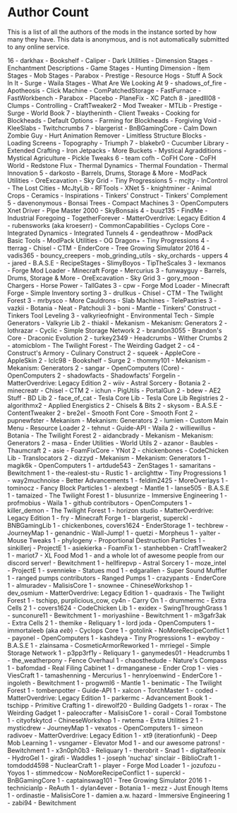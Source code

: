 # Author Count

This is a list of all the authors of the mods in the instance sorted by how many
they have. This data is anonymous, and is not automatically submitted to any
online service.

16 - darkhax
     - Bookshelf
     - Caliper
     - Dark Utilities
     - Dimension Stages
     - Enchantment Descriptions
     - Game Stages
     - Hunting Dimension
     - Item Stages
     - Mob Stages
     - Parabox
     - Prestige
     - Resource Hogs
     - Stuff A Sock In It
     - Surge
     - Waila Stages
     - What Are We Looking At
9 - shadows_of_fire
     - Apotheosis
     - Click Machine
     - ComPatchedStorage
     - FastFurnace
     - FastWorkbench
     - Parabox
     - Placebo
     - PlaneFix
     - XC Patch
8 - jaredlll08
     - Clumps
     - Controlling
     - CraftTweaker2
     - Mod Tweaker
     - MTLib
     - Prestige
     - Surge
     - World Book
7 - blaytheninth
     - Client Tweaks
     - Cooking for Blockheads
     - Default Options
     - Farming for Blockheads
     - Forgiving Void
     - KleeSlabs
     - Twitchcrumbs
7 - blargerist
     - BnBGamingCore
     - Calm Down Zombie Guy
     - Hurt Animation Remover
     - Limitless Structure Blocks
     - Loading Screens
     - Topography
     - Triumph
7 - blakebr0
     - Cucumber Library
     - Extended Crafting
     - Iron Jetpacks
     - More Buckets
     - Mystical Agradditions
     - Mystical Agriculture
     - Pickle Tweaks
6 - team cofh
     - CoFH Core
     - CoFH World
     - Redstone Flux
     - Thermal Dynamics
     - Thermal Foundation
     - Thermal Innovation
5 - darkosto
     - Barrels, Drums, Storage & More
     - ModPack Utilities
     - OreExcavation
     - Sky Grid
     - Tiny Progressions
5 - mcjty
     - InControl
     - The Lost Cities
     - McJtyLib
     - RFTools
     - XNet
5 - knightminer
     - Animal Crops
     - Ceramics
     - Inspirations
     - Tinkers' Construct
     - Tinkers' Complement
5 - davenonymous
     - Bonsai Trees
     - Compact Machines 3
     - OpenComputers Xnet Driver
     - Pipe Master 2000
     - SkyBonsais
4 - buuz135
     - FindMe
     - Industrial Foregoing
     - TogetherForever
     - MatterOverdrive: Legacy Edition
4 - rubensworks (aka kroeserr)
     - CommonCapabilities
     - Cyclops Core
     - Integrated Dynamics
     - Integrated Tunnels
4 - gendeathrow
     - ModPack Basic Tools
     - ModPack Utilities
     - OG Dragon+
     - Tiny Progressions
4 - tterrag
     - Chisel
     - CTM
     - EnderCore
     - Tree Growing Simulator 2016
4 - vadis365
     - bouncy_creepers
     - mob_grinding_utils
     - sky_orchards
     - uppers
4 - jared
     - B.A.S.E
     - RecipeStages
     - SlimyBoyos
     - TipTheScales
3 - lexmanos
     - Forge Mod Loader
     - Minecraft Forge
     - Mercurius
3 - funwayguy
     - Barrels, Drums, Storage & More
     - OreExcavation
     - Sky Grid
3 - gory_moon
     - Chargers
     - Horse Power
     - TallGates
3 - cpw
     - Forge Mod Loader
     - Minecraft Forge
     - Simple Inventory sorting
3 - drullkus
     - Chisel
     - CTM
     - The Twilight Forest
3 - mrbysco
     - More Cauldrons
     - Slab Machines
     - TelePastries
3 - vazkii
     - Botania
     - Neat
     - Patchouli
3 - boni
     - Mantle
     - Tinkers' Construct
     - Tinkers Tool Leveling
3 - valkyrieofnight
     - Environmental Tech
     - Simple Generators
     - Valkyrie Lib
2 - thiakil
     - Mekanism
     - Mekanism: Generators
2 - lothrazar
     - Cyclic
     - Simple Storage Network
2 - brandon3055
     - Brandon's Core
     - Draconic Evolution
2 - turkey2349
     - Headcrumbs
     - Wither Crumbs
2 - atomicblom
     - The Twilight Forest
     - The Weirding Gadget
2 - c4
     - Construct's Armory
     - Culinary Construct
2 - squeek
     - AppleCore
     - AppleSkin
2 - lclc98
     - Bookshelf
     - Surge
2 - thommy101
     - Mekanism
     - Mekanism: Generators
2 - sangar
     - OpenComputers (Core)
     - OpenComputers
2 - shadowfacts
     - Shadowfacts' Forgelin
     - MatterOverdrive: Legacy Edition
2 - wiiv
     - Astral Sorcery
     - Botania
2 - minecreatr
     - Chisel
     - CTM
2 - ichun
     - PigUtils
     - PortalGun
2 - bdew
     - AE2 Stuff
     - BD Lib
2 - face_of_cat
     - Tesla Core Lib
     - Tesla Core Lib Registries
2 - algorithmx2
     - Applied Energistics 2
     - Chisels & Bits
2 - skysom
     - B.A.S.E
     - ContentTweaker
2 - bre2el
     - Smooth Font Core
     - Smooth Font
2 - pupnewfster
     - Mekanism
     - Mekanism: Generators
2 - lumien
     - Custom Main Menu
     - Resource Loader
2 - tehnut
     - Guide-API
     - Waila
2 - williewillus
     - Botania
     - The Twilight Forest
2 - aidancbrady
     - Mekanism
     - Mekanism: Generators
2 - masa
     - Ender Utilities
     - World Utils
2 - azanor
     - Baubles
     - Thaumcraft
2 - asie
     - FoamFixCore
     - YNot
2 - chickenbones
     - CodeChicken Lib
     - Translocators
2 - dizzyd
     - Mekanism
     - Mekanism: Generators
1 - magik6k
     - OpenComputers
1 - artdude543
     - ZenStages
1 - samaritans
     - Bewitchment
1 - the-realest-stu
     - Rustic
1 - arclighttw
     - Tiny Progressions
1 - way2muchnoise
     - Better Advancements
1 - feldim2425
     - MoreOverlays
1 - tominocz
     - Fancy Block Particles
1 - alexbegt
     - Mantle
1 - lanse505
     - B.A.S.E
1 - tamaized
     - The Twilight Forest
1 - blusunrize
     - Immersive Engineering
1 - profmobius
     - Waila
1 - github contributors
     - OpenComputers
1 - killer_demon
     - The Twilight Forest
1 - horizon studio
     - MatterOverdrive: Legacy Edition
1 - fry
     - Minecraft Forge
1 - blargerist, superckl
     - BNBGamingLib
1 - chickenbones, covers1624
     - EnderStorage
1 - techbrew
     - JourneyMap
1 - genandnic
     - Wall-Jump!
1 - quetzi
     - Morpheus
1 - yalter
     - Mouse Tweaks
1 - phylogeny
     - Proportional Destruction Particles
1 - sinkillerj
     - ProjectE
1 - asiekierka
     - FoamFix
1 - stanhebben
     - CraftTweaker2
1 - mariot7
     - XL Food Mod
1 - and a whole lot of awesome people from our discord server!
     - Bewitchment
1 - hellfirepvp
     - Astral Sorcery
1 - moze_intel
     - ProjectE
1 - svennieke
     - Statues mod
1 - edgarallen
     - Super Sound Muffler
1 - ranged pumps contributors
     - Ranged Pumps
1 - crazypants
     - EnderCore
1 - almuradev
     - MalisisCore
1 - snownee
     - ChineseWorkshop
1 - dev_osmium
     - MatterOverdrive: Legacy Edition
1 - quadraxis
     - The Twilight Forest
1 - tschipp, purplicious_cow, cy4n
     - Carry On
1 - drummermc
     - Extra Cells 2
1 - covers1624
     - CodeChicken Lib
1 - exidex
     - SwingThroughGrass
1 - sunconure11
     - Bewitchment
1 - moriyashiine
     - Bewitchment
1 - m3gafr3ak
     - Extra Cells 2
1 - themike
     - Reliquary
1 - lord joda
     - OpenComputers
1 - immortaleeb (aka _eeb_)
     - Cyclops Core
1 - gotolink
     - NoMoreRecipeConflict
1 - payonel
     - OpenComputers
1 - kashdeya
     - Tiny Progressions
1 - ewyboy
     - B.A.S.E
1 - zlainsama
     - CosmeticArmorReworked
1 - mrriegel
     - Simple Storage Network
1 - p3pp3rf1y
     - Reliquary
1 - ganymedes01
     - Headcrumbs
1 - the_weatherpony
     - Fence Overhaul
1 - chaosthedude
     - Nature's Compass
1 - bafomdad
     - Real Filing Cabinet
1 - drmanganese
     - Ender Crop
1 - vies
     - ViesCraft
1 - tamashenning
     - Mercurius
1 - henryloenwind
     - EnderCore
1 - ingoleth
     - Bewitchment
1 - progwml6
     - Mantle
1 - benimatic
     - The Twilight Forest
1 - tombenpotter
     - Guide-API
1 - xalcon
     - TorchMaster
1 - coded
     - MatterOverdrive: Legacy Edition
1 - parkermc
     - Advancement Book
1 - tschipp
     - Primitive Crafting
1 - direwolf20
     - Building Gadgets
1 - rorax
     - The Weirding Gadget
1 - paleocrafter
     - MalisisCore
1 - corail
     - Corail Tombstone
1 - cityofskytcd
     - ChineseWorkshop
1 - rwtema
     - Extra Utilities 2
1 - mysticdrew
     - JourneyMap
1 - vexatos
     - OpenComputers
1 - simeon radivoev
     - MatterOverdrive: Legacy Edition
1 - xt9 (iterationfunk)
     - Deep Mob Learning
1 - vsngamer
     - Elevator Mod
1 - and our awesome patrons!
     - Bewitchment
1 - x3n0ph0b3
     - Reliquary
1 - therobrit
     - Snad
1 - digitalfeonix
     - HydroGel
1 - girafi
     - Waddles
1 - joseph 'nuchaz' sinclair
     - BiblioCraft
1 - tomdodd4598
     - NuclearCraft
1 - player
     - Forge Mod Loader
1 - jozufozu
     - Yoyos
1 - stimmedcow
     - NoMoreRecipeConflict
1 - superckl
     - BnBGamingCore
1 - captainswag101
     - Tree Growing Simulator 2016
1 - technicianlp
     - ReAuth
1 - dylan4ever
     - Botania
1 - mezz
     - Just Enough Items
1 - ordinastie
     - MalisisCore
1 - damien a.w. hazard
     - Immersive Engineering
1 - zabi94
     - Bewitchment
